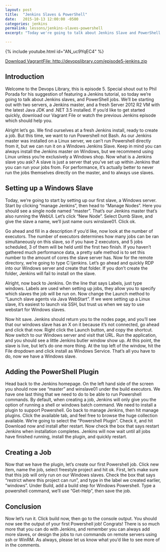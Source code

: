```yaml
---
layout: post
title:  "Jenkins Slaves & PowerShell"
date:   2015-10-13 12:00:00 -0500
categories: jenkins
permalink: lessons/jenkins-slaves-powershell
excerpt: "Today we're going to talk about Jenkins Slave and PowerShell Jobs.  We'll be starting out with two servers, a Jenkins master, and a fresh Server 2012"

---
```

{% include youtube.html id="AN_uc9YqEC4" %}

[Download VagrantFile: http://devopslibrary.com/episode5-jenkins.zip ](http://devopslibrary.com/episode5-jenkins.zip)

Introduction
------------
Welcome to the Devops Library, this is episode 5.  Special shout out to Phil Porada for his suggestion of featuring a Jenkins tutorial, so today we’re going to talk about Jenkins slaves, and PowerShell jobs.  We’ll be starting out with two servers, a Jenkins master, and a fresh Server 2012 R2 VM with the latest Java JDK and .NET 3.5 installed.  If you’d like to get started quickly, download our Vagrant File or watch the previous Jenkins episode which should help you.

Alright let’s go. We find ourselves at a fresh Jenkins install, ready to create a job.  But this time, we want to run Powershell not Bash.  As our Jenkins master was installed on a Linux server, we can’t run Powershell directly from it, but we can run it on a Windows Jenkins Slave.  Keep in mind you can always install the Jenkins master on Windows, but we recommend using Linux unless you’re exclusively a Windows shop.  Now what is a Jenkins slave you ask?  A slave is just a server that you’ve set up within Jenkins that you can run your jobs from.  For performance, it’s actually better to never run the jobs themselves directly on the master, and to always use slaves.

Setting up a Windows Slave
--------------------------
Today, we’re going to start by setting up our first slave, a Windows server.  Start by clicking “manage Jenkins”, then head to “Manage Nodes”.  Here you should see a single node named “master”.  That’s our Jenkins master that’s also running the WebUI.  Let’s click “New Node”.  Select Dumb Slave, and give the slave a name, we’ll just name ours winslave01.  Click ok.

Go ahead and fill in a description if you’d like, now look at the number of executors.  The number of executors determines how many jobs can be ran simultaneously on this slave, so if you have 2 executors, and 5 jobs scheduled, 3 of them will be held until the first two finish.  If you haven’t gathered much performance data, a pretty safe method is to set this number to the amount of cores the slave server has.  Now for the remote directory, we’re going to type C:\jenkins.  Let’s go ahead and quickly RDP into our Windows server and create that folder.  If you don’t create the folder, Jenkins will fail to install on the slave.

Alright, now back to Jenkins.  On the line that says Labels, just type windows.  Labels are used when setting up jobs, they allow you to specify which slaves the job will be run on.  Now change the Launch method to “Launch slave agents via Java WebStart”.  If we were setting up a Linux slave, it’s easiest to launch via SSH, but trust us when we say to use webstart for Windows slaves.

Now hit save.  Jenkins should return you to the nodes page, and you’ll see that our windows slave has an X on it because it’s not connected, go ahead and click that now.  Right click the Launch button, and copy the shortcut.  Now switch to our Windows server and visit that URL.  Run the application, and you should see a little Jenkins butler window show up. At this point, the slave is live, but let’s do one more thing.  At the top left of the window, hit the File dropdown and click install as Windows Service.  That’s all you have to do, now we have a Windows slave.

Adding the PowerShell Plugin
----------------------------
Head back to the Jenkins homepage.  On the left hand side of the screen you should now see “master” and winslave01 under the build executors.  We have one last thing that we need to do to be able to run Powershell commands.  By default, when creating a job, Jenkins will only give you the option of running a shell or windows batch command.  We need to install a plugin to support Powershell.  Go back to manage Jenkins, then hit manage plugins.  Click the available tab, and feel free to browse the huge collection available.  We’re going to select the “Powershell Plugin”.  Check it, and hit Download now and install after restart.  Now check the box that says restart Jenkins when installation completes.  Jenkins will now wait until all jobs have finished running, install the plugin, and quickly restart.

Creating a Job
--------------
Now that we have the plugin, let’s create our first Powershell job.  Click new item, name the job, select freestyle project and hit ok.  First, let’s make sure that this job will only run on our Windows slaves.  Check the box that says “restrict where this project can run”, and type in the label we created earlier, “windows”.  Under Build, add a build step for Windows Powershell.  Type a powershell command, we’ll use “Get-Help”, then save the job.

Conclusion
----------
Now let’s run it.  Click build now, then go to the console output.  You should now see the output of your first Powershell job!  Congrats!  There is so much more that you can do with Jenkins, and remember you can always add more slaves, or design the jobs to run commands on remote servers using ssh or WinRM.  As always, please let us know what you’d like to see more of in the comments.
